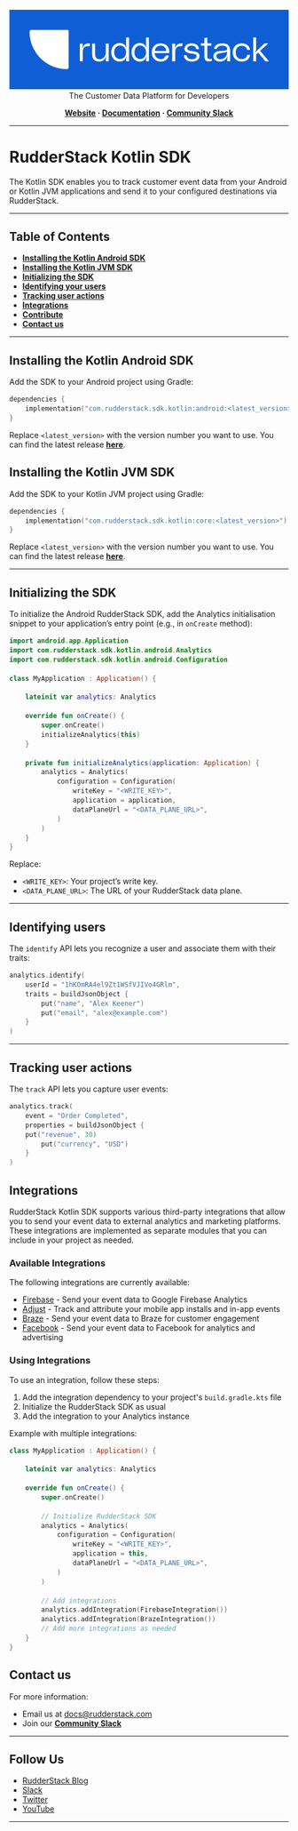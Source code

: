 <p align="center">
  <a href="https://rudderstack.com/">
    <img alt="RudderStack" width="512" src="https://raw.githubusercontent.com/rudderlabs/rudder-sdk-js/develop/assets/rs-logo-full-light.jpg">
  </a>
  <br />
  <caption>The Customer Data Platform for Developers</caption>
</p>
<p align="center">
  <b>
    <a href="https://rudderstack.com">Website</a>
    ·
    <a href="https://rudderstack.com/docs/stream-sources/rudderstack-sdk-integration-guides/rudderstack-javascript-sdk/">Documentation</a>
    ·
    <a href="https://rudderstack.com/join-rudderstack-slack-community">Community Slack</a>
  </b>
</p>

---

# RudderStack Kotlin SDK

The Kotlin SDK enables you to track customer event data from your Android or Kotlin JVM applications and send it to your configured destinations via RudderStack.

---

## Table of Contents

- [**Installing the Kotlin Android SDK**](#installing-the-kotlin-android-sdk)
- [**Installing the Kotlin JVM SDK**](#installing-the-kotlin-jvm-sdk)
- [**Initializing the SDK**](#initializing-the-sdk)
- [**Identifying your users**](#identifying-users)
- [**Tracking user actions**](#tracking-user-actions)
- [**Integrations**](#integrations)
- [**Contribute**](https://chatgpt.com/c/6761552e-6118-8001-bd2a-cee1d902a13c#contribute)
- [**Contact us**](https://chatgpt.com/c/6761552e-6118-8001-bd2a-cee1d902a13c#contact-us)

---

## Installing the Kotlin Android SDK

Add the SDK to your Android project using Gradle:

```kotlin
dependencies {
    implementation("com.rudderstack.sdk.kotlin:android:<latest_version>")
}

```

Replace `<latest_version>` with the version number you want to use. You can find the latest release [**here**](https://github.com/rudderlabs/rudder-sdk-kotlin/releases).

## Installing the Kotlin JVM SDK

Add the SDK to your Kotlin JVM project using Gradle:

```kotlin
dependencies {
    implementation("com.rudderstack.sdk.kotlin:core:<latest_version>")
}

```

Replace `<latest_version>` with the version number you want to use. You can find the latest release [**here**](https://github.com/rudderlabs/rudder-sdk-kotlin/releases).

---

## Initializing the SDK

To initialize the Android RudderStack SDK, add the Analytics initialisation snippet to your application’s entry point (e.g., in `onCreate` method):

```kotlin
import android.app.Application
import com.rudderstack.sdk.kotlin.android.Analytics
import com.rudderstack.sdk.kotlin.android.Configuration

class MyApplication : Application() {

    lateinit var analytics: Analytics

    override fun onCreate() {
        super.onCreate()
        initializeAnalytics(this)
    }

    private fun initializeAnalytics(application: Application) {
        analytics = Analytics(
            configuration = Configuration(
                writeKey = "<WRITE_KEY>",
                application = application,
                dataPlaneUrl = "<DATA_PLANE_URL>",
            )
        )
    }
}
```

Replace:

- `<WRITE_KEY>`: Your project’s write key.
- `<DATA_PLANE_URL>`: The URL of your RudderStack data plane.

---

## Identifying users

The `identify` API lets you recognize a user and associate them with their traits:

```kotlin
analytics.identify(
	userId = "1hKOmRA4el9Zt1WSfVJIVo4GRlm",
	traits = buildJsonObject {
		put("name", "Alex Keener")
		put("email", "alex@example.com")
	}
)
```

---

## Tracking user actions

The `track` API lets you capture user events:

```kotlin
analytics.track(
    event = "Order Completed",
    properties = buildJsonObject {
	put("revenue", 30)
        put("currency", "USD")
    }
)
```

## Integrations

RudderStack Kotlin SDK supports various third-party integrations that allow you to send your event data to external analytics and marketing platforms. These integrations are implemented as separate modules that you can include in your project as needed.

### Available Integrations

The following integrations are currently available:

- [Firebase](integrations/firebase/README.md) - Send your event data to Google Firebase Analytics
- [Adjust](integrations/adjust/README.md) - Track and attribute your mobile app installs and in-app events
- [Braze](integrations/braze/README.md) - Send your event data to Braze for customer engagement
- [Facebook](integrations/facebook/README.md) - Send your event data to Facebook for analytics and advertising

### Using Integrations

To use an integration, follow these steps:

1. Add the integration dependency to your project's `build.gradle.kts` file
2. Initialize the RudderStack SDK as usual
3. Add the integration to your Analytics instance

Example with multiple integrations:

```kotlin
class MyApplication : Application() {

    lateinit var analytics: Analytics

    override fun onCreate() {
        super.onCreate()

        // Initialize RudderStack SDK
        analytics = Analytics(
            configuration = Configuration(
                writeKey = "<WRITE_KEY>",
                application = this,
                dataPlaneUrl = "<DATA_PLANE_URL>",
            )
        )

        // Add integrations
        analytics.addIntegration(FirebaseIntegration())
        analytics.addIntegration(BrazeIntegration())
        // Add more integrations as needed
    }
}
```

## Contact us

For more information:

- Email us at [docs@rudderstack.com](mailto:docs@rudderstack.com)
- Join our [**Community Slack**](https://rudderstack.com/join-rudderstack-slack-community)

---

## Follow Us

- [RudderStack Blog](https://rudderstack.com/blog/)
- [Slack](https://rudderstack.com/join-rudderstack-slack-community)
- [Twitter](https://twitter.com/rudderstack)
- [YouTube](https://www.youtube.com/channel/UCgV-B77bV_-LOmKYHw8jvBw)

---

<!----variables---->

[rudderstack-blog]: https://rudderstack.com/blog/
[slack]: https://resources.rudderstack.com/join-rudderstack-slack
[twitter]: https://twitter.com/rudderstack
[linkedin]: https://www.linkedin.com/company/rudderlabs/
[devto]: https://dev.to/rudderstack
[medium]: https://rudderstack.medium.com/
[youtube]: https://www.youtube.com/channel/UCgV-B77bV_-LOmKYHw8jvBw
[hackernews]: https://news.ycombinator.com/item?id=21081756
[producthunt]: https://www.producthunt.com/posts/rudderstack
